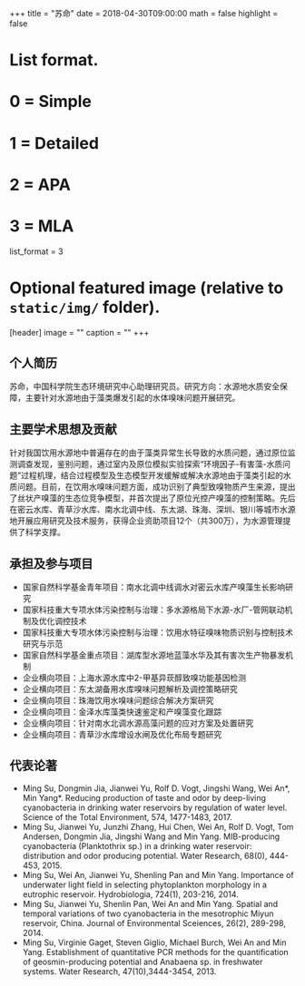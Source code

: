 +++
title = "苏命"
date = 2018-04-30T09:00:00
math = false
highlight = false

# List format.
#   0 = Simple
#   1 = Detailed
#   2 = APA
#   3 = MLA
list_format = 3

# Optional featured image (relative to `static/img/` folder).
[header]
image = ""
caption = ""
+++


## 个人简历

苏命，中国科学院生态环境研究中心助理研究员。研究方向：水源地水质安全保障，主要针对水源地由于藻类爆发引起的水体嗅味问题开展研究。

## 主要学术思想及贡献

针对我国饮用水源地中普遍存在的由于藻类异常生长导致的水质问题，通过原位监测调查发现，鉴别问题，通过室内及原位模拟实验探索“环境因子-有害藻-水质问题”过程机理，结合过程模型及生态模型开发缓解或解决水源地由于藻类引起的水质问题。目前，在饮用水嗅味问题方面，成功识别了典型致嗅物质产生来源，提出了丝状产嗅藻的生态位竞争模型，并首次提出了原位光控产嗅藻的控制策略。先后在密云水库、青草沙水库、南水北调中线、东太湖、珠海、深圳、银川等城市水源地开展应用研究及技术服务，获得企业资助项目12个（共300万），为水源管理提供了科学支撑。

## 承担及参与项目

- 国家自然科学基金青年项目：南水北调中线调水对密云水库产嗅藻生长影响研究
- 国家科技重大专项水体污染控制与治理：多水源格局下水源-水厂-管网联动机制及优化调控技术
- 国家科技重大专项水体污染控制与治理：饮用水特征嗅味物质识别与控制技术研究与示范
- 国家自然科学基金重点项目：湖库型水源地蓝藻水华及其有害次生产物暴发机制
- 企业横向项目：上海水源水库中2-甲基异莰醇致嗅功能基因检测
- 企业横向项目：东太湖备用水库嗅味问题解析及调控策略研究
- 企业横向项目：珠海饮用水嗅味问题综合解决方案研究
- 企业横向项目：金泽水库藻类快速鉴定和产嗅藻变化跟踪
- 企业横向项目：针对南水北调水源高藻问题的应对方案及处置研究
- 企业横向项目：青草沙水库增设水闸及优化布局专题研究

## 代表论著

- Ming Su, Dongmin Jia, Jianwei Yu, Rolf D. Vogt, Jingshi Wang, Wei An*, Min Yang*. Reducing production of taste and odor by deep-living cyanobacteria in drinking water reservoirs by regulation of water level. Science of the Total Environment, 574, 1477-1483, 2017.
- Ming Su, Jianwei Yu, Junzhi Zhang, Hui Chen, Wei An, Rolf D. Vogt, Tom Andersen, Dongmin Jia, Jingshi Wang and Min Yang. MIB-producing cyanobacteria (Planktothrix sp.) in a drinking water reservoir: distribution and odor producing potential. Water Research, 68(0), 444-453, 2015.
- Ming Su, Wei An, Jianwei Yu, Shenling Pan and Min Yang. Importance of underwater light field in selecting phytoplankton morphology in a eutrophic reservoir. Hydrobiologia, 724(1), 203-216, 2014.
- Ming Su, Jianwei Yu, Shenlin Pan, Wei An and Min Yang. Spatial and temporal variations of two cyanobacteria in the mesotrophic Miyun reservoir, China. Journal of Environmental Sceiences, 26(2), 289-298, 2014.
- Ming Su, Virginie Gaget, Steven Giglio, Michael Burch, Wei An and Min Yang. Establishment of quantitative PCR methods for the quantification of geosmin-producing potential and Anabaena sp. in freshwater systems. Water Research, 47(10),3444-3454, 2013.
